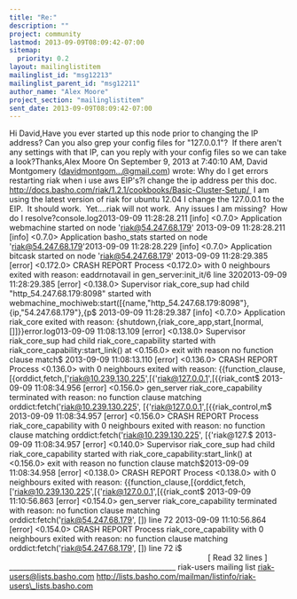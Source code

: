```yaml
---
title: "Re:"
description: ""
project: community
lastmod: 2013-09-09T08:09:42-07:00
sitemap:
  priority: 0.2
layout: mailinglistitem
mailinglist_id: "msg12213"
mailinglist_parent_id: "msg12211"
author_name: "Alex Moore"
project_section: "mailinglistitem"
sent_date: 2013-09-09T08:09:42-07:00
---
```



Hi David,Have you ever started up this node prior to changing the IP address? Can you also grep your config files for "127.0.0.1"?  If there aren't any settings with that IP, can you reply with your config files so we can take a look?Thanks,Alex Moore On September 9, 2013 at 7:40:10 AM, David Montgomery (davidmontgom...@gmail.com) wrote: Why do I get errors restarting riak when i use aws EIP's?I change the ip address per this doc.  http://docs.basho.com/riak/1.2.1/cookbooks/Basic-Cluster-Setup/  I am using the latest version of riak for ubuntu 12.04
I change the 127.0.0.1 to the EIP.  It should work.  Yet....riak will not work.  Any issues I am missing?  How do I resolve?console.log2013-09-09 11:28:28.211 [info] &lt;0.7.0&gt; Application webmachine started on node 'riak@54.247.68.179'
2013-09-09 11:28:28.211 [info] &lt;0.7.0&gt; Application basho\_stats started on node 'riak@54.247.68.179'2013-09-09 11:28:28.229 [info] &lt;0.7.0&gt; Application bitcask started on node 'riak@54.247.68.179'
2013-09-09 11:28:29.385 [error] &lt;0.172.0&gt; CRASH REPORT Process &lt;0.172.0&gt; with 0 neighbours exited with reason: eaddrnotavail in gen\_server:init\_it/6 line 3202013-09-09 11:28:29.385 [error] &lt;0.138.0&gt; Supervisor riak\_core\_sup had child "http\_54.247.68.179:8098" started with webmachine\_mochiweb:start([{name,"http\_54.247.68.179:8098"},{ip,"54.247.68.179"},{p$
2013-09-09 11:28:29.387 [info] &lt;0.7.0&gt; Application riak\_core exited with reason: {shutdown,{riak\_core\_app,start,[normal,[]]}}error.log013-09-09 11:08:13.109 [error] &lt;0.138.0&gt; Supervisor riak\_core\_sup had child riak\_core\_capability started with riak\_core\_capability:start\_link() at &lt;0.156.0&gt; exit with reason no function clause match$
2013-09-09 11:08:13.110 [error] &lt;0.136.0&gt; CRASH REPORT Process &lt;0.136.0&gt; with 0 neighbours exited with reason: {{function\_clause,[{orddict,fetch,['riak@10.239.130.225',[{'riak@127.0.0.1',[{{riak\_cont$
2013-09-09 11:08:34.956 [error] &lt;0.156.0&gt; gen\_server riak\_core\_capability terminated with reason: no function clause matching orddict:fetch('riak@10.239.130.225', [{'riak@127.0.0.1',[{{riak\_control,m$
2013-09-09 11:08:34.957 [error] &lt;0.156.0&gt; CRASH REPORT Process riak\_core\_capability with 0 neighbours exited with reason: no function clause matching orddict:fetch('riak@10.239.130.225', [{'riak@127.$
2013-09-09 11:08:34.957 [error] &lt;0.140.0&gt; Supervisor riak\_core\_sup had child riak\_core\_capability started with riak\_core\_capability:start\_link() at &lt;0.156.0&gt; exit with reason no function clause match$2013-09-09 11:08:34.958 [error] &lt;0.138.0&gt; CRASH REPORT Process &lt;0.138.0&gt; with 0 neighbours exited with reason: {{function\_clause,[{orddict,fetch,['riak@10.239.130.225',[{'riak@127.0.0.1',[{{riak\_cont$
2013-09-09 11:10:56.863 [error] &lt;0.154.0&gt; gen\_server riak\_core\_capability terminated with reason: no function clause matching orddict:fetch('riak@54.247.68.179', []) line 72
2013-09-09 11:10:56.864 [error] &lt;0.154.0&gt; CRASH REPORT Process riak\_core\_capability with 0 neighbours exited with reason: no function clause matching orddict:fetch('riak@54.247.68.179', []) line 72 i$
                                                                                           [ Read 32 lines ]
\_\_\_\_\_\_\_\_\_\_\_\_\_\_\_\_\_\_\_\_\_\_\_\_\_\_\_\_\_\_\_\_\_\_\_\_\_\_\_\_\_\_\_\_\_\_\_
riak-users mailing list
riak-users@lists.basho.com
http://lists.basho.com/mailman/listinfo/riak-users\_lists.basho.com

